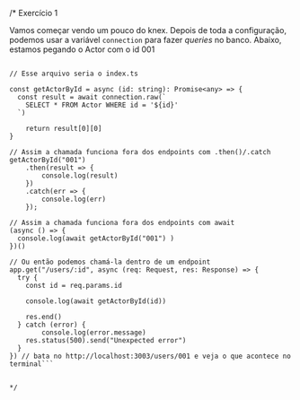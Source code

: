 /*
Exercício 1

Vamos começar vendo um pouco do knex. Depois de toda a configuração, podemos usar a variável `connection` para fazer *queries* no banco.
Abaixo, estamos pegando o Actor com o id 001

```import { Request, Response } from "express"

// Esse arquivo seria o index.ts

const getActorById = async (id: string): Promise<any> => {
  const result = await connection.raw(`
    SELECT * FROM Actor WHERE id = '${id}'
  `)

	return result[0][0]
}

// Assim a chamada funciona fora dos endpoints com .then()/.catch
getActorById("001")
	.then(result => {
		console.log(result)
	})
	.catch(err => {
		console.log(err)
	});

// Assim a chamada funciona fora dos endpoints com await
(async () => {
  console.log(await getActorById("001") )
})()

// Ou então podemos chamá-la dentro de um endpoint
app.get("/users/:id", async (req: Request, res: Response) => {
  try {
    const id = req.params.id

    console.log(await getActorById(id))

    res.end()
  } catch (error) {
		console.log(error.message)
    res.status(500).send("Unexpected error")
  }
}) // bata no http://localhost:3003/users/001 e veja o que acontece no terminal```


*/
